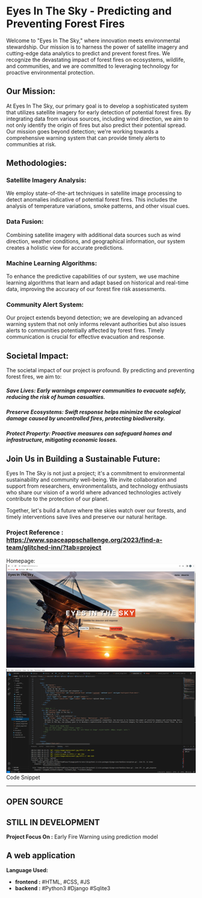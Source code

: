 # Eyes In The Sky - Predicting and Preventing Forest Fires
Welcome to "Eyes In The Sky," where innovation meets environmental stewardship. Our mission is to harness the power of satellite imagery and cutting-edge data analytics to predict and prevent forest fires. We recognize the devastating impact of forest fires on ecosystems, wildlife, and communities, and we are committed to leveraging technology for proactive environmental protection.

## Our Mission:
At Eyes In The Sky, our primary goal is to develop a sophisticated system that utilizes satellite imagery for early detection of potential forest fires. By integrating data from various sources, including wind direction, we aim to not only identify the origin of fires but also predict their potential spread. Our mission goes beyond detection; we're working towards a comprehensive warning system that can provide timely alerts to communities at risk.

## Methodologies:

### Satellite Imagery Analysis:
We employ state-of-the-art techniques in satellite image processing to detect anomalies indicative of potential forest fires. This includes the analysis of temperature variations, smoke patterns, and other visual cues.

### Data Fusion:
Combining satellite imagery with additional data sources such as wind direction, weather conditions, and geographical information, our system creates a holistic view for accurate predictions.

### Machine Learning Algorithms:
To enhance the predictive capabilities of our system, we use machine learning algorithms that learn and adapt based on historical and real-time data, improving the accuracy of our forest fire risk assessments.

### Community Alert System:
Our project extends beyond detection; we are developing an advanced warning system that not only informs relevant authorities but also issues alerts to communities potentially affected by forest fires. Timely communication is crucial for effective evacuation and response.

## Societal Impact:
The societal impact of our project is profound. By predicting and preventing forest fires, we aim to:

<h5> Save Lives: Early warnings empower communities to evacuate safely, reducing the risk of human casualties.</h5>
<h5> Preserve Ecosystems: Swift response helps minimize the ecological damage caused by uncontrolled fires, protecting biodiversity.</h5>
<h5> Protect Property: Proactive measures can safeguard homes and infrastructure, mitigating economic losses.</h5>

## Join Us in Building a Sustainable Future:
Eyes In The Sky is not just a project; it's a commitment to environmental sustainability and community well-being. We invite collaboration and support from researchers, environmentalists, and technology enthusiasts who share our vision of a world where advanced technologies actively contribute to the protection of our planet.

Together, let's build a future where the skies watch over our forests, and timely interventions save lives and preserve our natural heritage.

### Project Reference : https://www.spaceappschallenge.org/2023/find-a-team/glitched-inn/?tab=project


Homepage:<br>
![](front.png)
![](code.png)
Code Snippet

-----------------------------------------------
OPEN SOURCE
-----------------------------------------------
STILL IN DEVELOPMENT
-----------------------------------------------
__Project Focus On :__ Early Fire Warning using prediction model<br>
## A web application

__Language Used:__
 + __frontend :__ #HTML, #CSS, #JS
 + __backend :__ #Python3 #Django #Sqlite3
